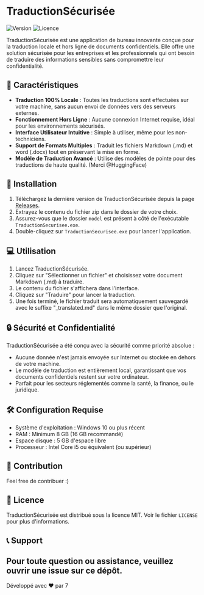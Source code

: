 # TraductionSécurisée

![Version](https://img.shields.io/badge/version-1.0.0-blue.svg)
![Licence](https://img.shields.io/badge/licence-MIT-green.svg)

TraductionSécurisée est une application de bureau innovante conçue pour la traduction locale et hors ligne de documents confidentiels. Elle offre une solution sécurisée pour les entreprises et les professionnels qui ont besoin de traduire des informations sensibles sans compromettre leur confidentialité.

## 🌟 Caractéristiques

- **Traduction 100% Locale** : Toutes les traductions sont effectuées sur votre machine, sans aucun envoi de données vers des serveurs externes.
- **Fonctionnement Hors Ligne** : Aucune connexion Internet requise, idéal pour les environnements sécurisés.
- **Interface Utilisateur Intuitive** : Simple à utiliser, même pour les non-techniciens.
- **Support de Formats Multiples** : Traduit les fichiers Markdown (.md) et word (.docx) tout en préservant la mise en forme.
- **Modèle de Traduction Avancé** : Utilise des modèles de pointe pour des traductions de haute qualité. (Merci @HuggingFace)

## 🚀 Installation

1. Téléchargez la dernière version de TraductionSécurisée depuis la page [Releases](lien_vers_vos_releases).
2. Extrayez le contenu du fichier zip dans le dossier de votre choix.
3. Assurez-vous que le dossier `model` est présent à côté de l'exécutable `TraductionSecurisee.exe`.
4. Double-cliquez sur `TraductionSecurisee.exe` pour lancer l'application.

## 💻 Utilisation

1. Lancez TraductionSécurisée.
2. Cliquez sur "Sélectionner un fichier" et choisissez votre document Markdown (.md) à traduire.
3. Le contenu du fichier s'affichera dans l'interface.
4. Cliquez sur "Traduire" pour lancer la traduction.
5. Une fois terminé, le fichier traduit sera automatiquement sauvegardé avec le suffixe "_translated.md" dans le même dossier que l'original.

## 🔒 Sécurité et Confidentialité

TraductionSécurisée a été conçu avec la sécurité comme priorité absolue :

- Aucune donnée n'est jamais envoyée sur Internet ou stockée en dehors de votre machine.
- Le modèle de traduction est entièrement local, garantissant que vos documents confidentiels restent sur votre ordinateur.
- Parfait pour les secteurs réglementés comme la santé, la finance, ou le juridique.

## 🛠 Configuration Requise

- Système d'exploitation : Windows 10 ou plus récent
- RAM : Minimum 8 GB (16 GB recommandé)
- Espace disque : 5 GB d'espace libre
- Processeur : Intel Core i5 ou équivalent (ou supérieur)

## 🤝 Contribution

Feel free de contribuer :)

## 📄 Licence

TraductionSécurisée est distribué sous la licence MIT. Voir le fichier `LICENSE` pour plus d'informations.

## 📞 Support

Pour toute question ou assistance, veuillez ouvrir une issue sur ce dépôt.
---

Développé avec ❤️ par 7

